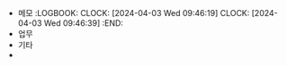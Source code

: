 - 메모
  :LOGBOOK:
  CLOCK: [2024-04-03 Wed 09:46:19]
  CLOCK: [2024-04-03 Wed 09:46:39]
  :END:
- 업무
- 기타
-